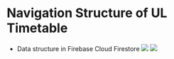 # Navigation Structure of UL Timetable
* Data structure in Firebase Cloud Firestore
  ![](https://github.com/Frank980502/Group16/blob/master/1.png)
  ![](https://github.com/Frank980502/Group16/blob/master/2.png)
